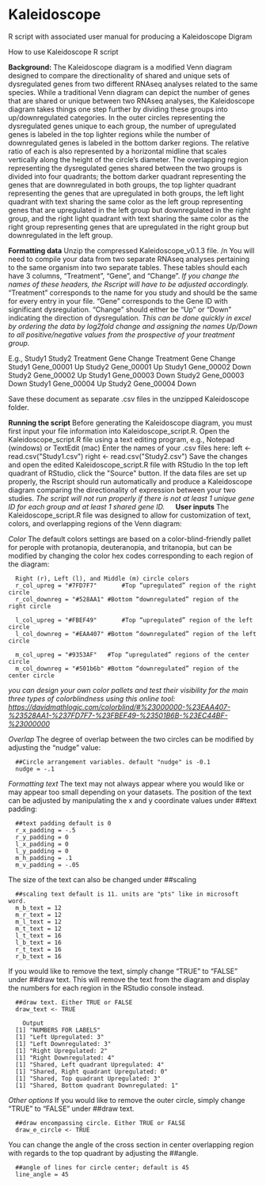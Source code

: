 # Kaleidoscope
R script with associated user manual for producing a Kaleidoscope Digram

How to use Kaleidoscope R script

**Background:**
The Kaleidoscope diagram is a modified Venn diagram designed to compare the directionality of shared and unique sets of dysregulated genes from two different RNAseq analyses related to the same species. While a traditional Venn diagram can depict the number of genes that are shared or unique between two RNAseq analyses, the Kaleidoscope diagram takes things one step further by dividing these groups into up/downregulated categories. In the outer circles representing the dysregulated genes unique to each group, the number of upregulated genes is labeled in the top lighter regions while the number of downregulated genes is labeled in the bottom darker regions. The relative ratio of each is also represented by a horizontal midline that scales vertically along the height of the circle’s diameter. The overlapping region representing the dysregulated genes shared between the two groups is divided into four quadrants; the bottom darker quadrant representing the genes that are downregulated in both groups, the top lighter quadrant representing the genes that are upregulated in both groups, the left light quadrant with text sharing the same color as the left group representing genes that are upregulated in the left group but downregulated in the right group, and the right light quadrant with text sharing the same color as the right group representing genes that are upregulated in the right group but downregulated in the left group.

**Formatting data**
Unzip the compressed Kaleidoscope_v0.1.3 file. /n
You will need to compile your data from two separate RNAseq analyses pertaining to the same organism into two separate tables.
These tables should each have 3 columns, “Treatment”, “Gene”, and “Change”.
*If you change the names of these headers, the Rscript will have to be adjusted accordingly.*
“Treatment” corresponds to the name for you study and should be the same for every entry in your file.
“Gene” corresponds to the Gene ID with significant dysregulation.
“Change” should either be “Up” or “Down” indicating the direction of dysregulation.
*Τhis can be done quickly in excel by ordering the data by log2fold change and assigning the names Up/Down to all positive/negative values from the prospective of your treatment group.*

E.g.,      Study1						                  Study2
Treatment	 Gene	      Change		    Treatment	Gene	      Change
Study1	   Gene_00001	Up		        Study2	  Gene_00001	Up
Study1	   Gene_00002	Down		      Study2	  Gene_00002	Up
Study1	   Gene_00003	Down		      Study2	  Gene_00003	Down
Study1     Gene_00004	Up		        Study2	  Gene_00004	Down
 
Save these document as separate .csv files in the unzipped Kaleidoscope folder.

**Running the script**
Before generating the Kaleidoscope diagram, you must first input your file information into Kaleidoscope_script.R.
Open the Kaleidoscope_script.R file using a text editing program, e.g., Notepad (windows) or TextEdit (mac)
Enter the names of your .csv files here:
      left <- read.csv("Study1.csv")
      right <- read.csv("Study2.csv")
Save the changes and open the edited Kaleidoscope_script.R file with RStudio
In the top left quadrant of RStudio, click the "Source" button.
If the data files are set up properly, the Rscript should run automatically and produce a Kaleidoscope diagram comparing the directionality of expression between your two studies.
*The script will not run properly if there is not at least 1 unique gene ID for each group and at least 1 shared gene ID.*
 
**User inputs**
The Kaleidoscope_script.R file was designed to allow for customization of text, colors, and overlapping regions of the Venn diagram:

_Color_
The default colors settings are based on a color-blind-friendly pallet for perople with protanopia, deuteranopia, and tritanopia, but can be modified by changing the color hex codes corresponding to each region of the diagram:
      
      Right (r), Left (l), and Middle (m) circle colors
      r_col_upreg = "#7FD7F7"		#Top “upregulated” region of the right circle
      r_col_downreg = "#528AA1"	#Bottom “downregulated” region of the right circle

      l_col_upreg = "#FBEF49"		#Top “upregulated” region of the left circle
      l_col_downreg = "#EAA407"	#Bottom “downregulated” region of the left circle

      m_col_upreg = "#9353AF"	#Top “upregulated” regions of the center circle
      m_col_downreg = "#501b6b"	#Bottom “downregulated” region of the center circle

*you can design your own color pallets and test their visibility for the main three types of colorblindness using this online tool: https://davidmathlogic.com/colorblind/#%23000000-%23EAA407-%23528AA1-%237FD7F7-%23FBEF49-%23501B6B-%23EC44BF-%23000000*

_Overlap_
The degree of overlap between the two circles can be modified by adjusting the “nudge” value: 

      ##Circle arrangement variables. default "nudge" is -0.1
      nudge = -.1

_Formatting text_
The text may not always appear where you would like or may appear too small depending on your datasets. The position of the text can be adjusted by manipulating the x and y coordinate values under ##text padding:

      ##text padding default is 0
      r_x_padding = -.5
      r_y_padding = 0
      l_x_padding = 0
      l_y_padding = 0
      m_h_padding = .1
      m_v_padding = -.05

The size of the text can also be changed under ##scaling

      ##scaling text default is 11. units are "pts" like in microsoft word.
      m_b_text = 12
      m_r_text = 12
      m_l_text = 12
      m_t_text = 12
      l_t_text = 16
      l_b_text = 16
      r_t_text = 16
      r_b_text = 16

If you would like to remove the text, simply change “TRUE” to “FALSE” under ##draw text. This will remove the text from the diagram and display the numbers for each region in the RStudio console instead.

      ##draw text. Either TRUE or FALSE
      draw_text <- TRUE

      	Output
      [1] "NUMBERS FOR LABELS"
      [1] "Left Upregulated: 3"
      [1] "Left Downregulated: 3"
      [1] "Right Upregulated: 2"
      [1] "Right Downregulated: 4"
      [1] "Shared, Left quadrant Upregulated: 4"
      [1] "Shared, Right quadrant Upregulated: 0"
      [1] "Shared, Top quadrant Upregulated: 3"
      [1] "Shared, Bottom quadrant Downregulated: 1"

_Other options_
If you would like to remove the outer circle, simply change “TRUE” to “FALSE” under ##draw text. 

      ##draw encompassing circle. Either TRUE or FALSE
      draw_e_circle <- TRUE

You can change the angle of the cross section in center overlapping region with regards to the top quadrant by adjusting the ##angle. 

      ##angle of lines for circle center; default is 45
      line_angle = 45

